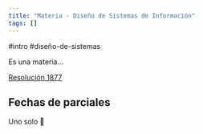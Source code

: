 ```yaml
---
title: "Materia - Diseño de Sistemas de Información"
tags: []
---
```

#intro #diseño-de-sistemas

Es una materia...

[Resolución 1877](https://csu.rec.utn.edu.ar/CSU/ORD/1877.pdf)
## Fechas de parciales
Uno solo 🥳